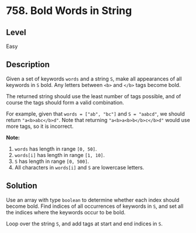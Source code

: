# 758. Bold Words in String
## Level
Easy

## Description
Given a set of keywords `words` and a string `S`, make all appearances of all keywords in `S` bold. Any letters between `<b>` and `</b>` tags become bold.

The returned string should use the least number of tags possible, and of course the tags should form a valid combination.

For example, given that `words = ["ab", "bc"]` and `S = "aabcd"`, we should return `"a<b>abc</b>d"`. Note that returning `"a<b>a<b>b</b>c</b>d"` would use more tags, so it is incorrect.

**Note:**

1. `words` has length in range `[0, 50]`.
2. `words[i]` has length in range `[1, 10]`.
3. `S` has length in range `[0, 500]`.
4. All characters in `words[i]` and `S` are lowercase letters.

## Solution
Use an array with type `boolean` to determine whether each index should become bold. Find indices of all occurrences of keywords in `S`, and set all the indices where the keywords occur to be bold.

Loop over the string `S`, and add tags at start and end indices in `S`.
